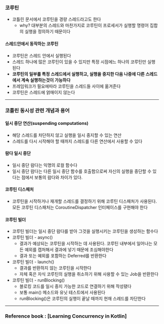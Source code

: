 ### 코루틴
* 코틀린 문서에서 코루틴을 경량 스레드라고도 한다
  * why? 대부분의 스레드와 마찬가지로 코루틴이 프로세서가 실행할 명령어 집합의 실행을 정의하기 때문이다

 #### 스레드안에서 동작하는 코루틴
 * 코루틴은 스레드 안에서 실행된다
 * 스레드 하나에 많은 코루틴이 있을 수 있지만 특정 시점에느 하나의 코루틴만 실행된다
 * **코루틴의 일부를 특정 스레드에서 실행하고, 실행을 중지한 다음 나중에 다른 스레드에서 계속 실행하는것이 가능하다**
  * 프레임워크가 필요에따라 코루틴을 스레드들 사이에 옮겨준다
  * 코루틴은 스레드에 얽매이지 않는다
	
---
### 코틀린 동시성 관련 개념과 용어
#### 일시 중단 연산(suspending computations)
* 해당 스레드를 차단하지 않고 실행을 일시 중지할 수 있는 연산
* 스레드를 다시 시작해야 할 때까지 스레드를 다른 연산에서 사용할 수 있다

#### 람다 일시 중단

* 일시 중단 람다는 익명의 로컬 함수다
* 일시 중단 람다는 다른 일시 중단 함수를 호출함으로써 자신의 실행을 중단할 수 있다는 점에서 보통의 람다와 차이가 있다.

#### 코루틴 디스패처

* 코루틴을 시작하거나 재개할 스레드를 결정하기 위해 코루틴 디스패처가 사용된다. 모든 코루틴 디스패처는 CoroutineDispatcher 인터페이스를 구현해야 한다

#### 코루틴 빌더

* 코루틴 빌더는 일시 중단 람다를 받아 그것을 실행시키는 코루틴을 생성하는 함수다
* 코루틴 빌더 - async()
  * 결과가 예상되는 코루틴을 시작하는 데 사용된다. 코루틴 내부에서 일어나는 모든 예외를 캡처해서 결과에 넣기 때문에 조심해야한다
  * 결과 또는 예외를 포함하는 Deferred<T>를 반환한다
* 코루틴 빌더 - launch()
  * 결과를 반환하지 않는 코루틴을 시작한다
  * 자체 혹은 자식 코루틴의 실행을 취소하기 위해 사용할 수 있는 Job을 반환한다
* 코루틴 빌더 - runBlocking()
  * 블로킹 코드를 일시 중지 가능한 코드로 연결하기 위해 작성됐다
  * 보통 main() 메소드와 유닛 테스트에서 사용된다
  * runBlocking()은 코루틴의 실행이 끝날 때까지 현재 스레드를 차단한다

---

### Reference book : [Learning Concurrency in Kotlin]
